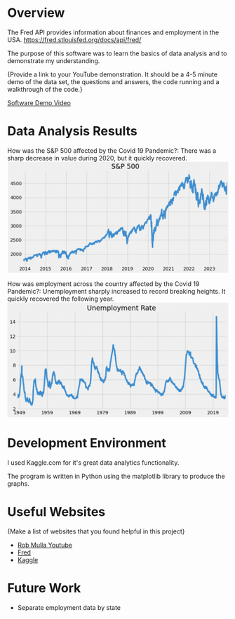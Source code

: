 # Overview

The Fred API provides information about finances and employment in the USA. https://fred.stlouisfed.org/docs/api/fred/

The purpose of this software was to learn the basics of data analysis and to demonstrate my understanding.

{Provide a link to your YouTube demonstration. It should be a 4-5 minute demo of the data set, the questions and answers, the code running and a walkthrough of the code.}

[Software Demo Video](https://us06web.zoom.us/rec/share/e0nElyJL6GvDkxVtNRiC6Ywppqahxer4digWmaK5UiDEvEj__7IeEBziHlvNG0ck.4wjRrWP2H5rhNsaZ)

# Data Analysis Results

How was the S&P 500 affected by the Covid 19 Pandemic?: There was a sharp decrease in value during 2020, but it quickly recovered.
![](sp.png)

How was employment across the country affected by the Covid 19 Pandemic?: Unemployment sharply increased to record breaking heights. It quickly recovered the following year.
![](unemp.png)

# Development Environment

I used Kaggle.com for it's great data analytics functionality.

The program is written in Python using the matplotlib library to produce the graphs.

# Useful Websites

{Make a list of websites that you found helpful in this project}

- [Rob Mulla Youtube](https://www.youtube.com/watch?v=R67XuYc9NQ4)
- [Fred](https://fred.stlouisfed.org/docs/api/fred/)
- [Kaggle](https://www.kaggle.com/)

# Future Work

- Separate employment data by state
